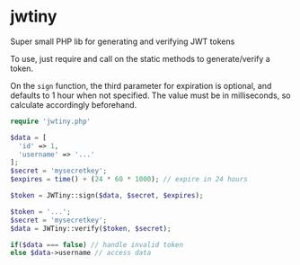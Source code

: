 # jwtiny
Super small PHP lib for generating and verifying JWT tokens

To use, just require and call on the static methods to generate/verify a token.

On the `sign` function, the third parameter for expiration is optional, and defaults to 1 hour when not specified. The value must be in milliseconds, so calculate accordingly beforehand.

```php
require 'jwtiny.php'

$data = [
  'id' => 1,
  'username' => '...'
];
$secret = 'mysecretkey';
$expires = time() + (24 * 60 * 1000); // expire in 24 hours

$token = JWTiny::sign($data, $secret, $expires);
```

```php
$token = '...';
$secret = 'mysecretkey';
$data = JWTiny::verify($token, $secret);

if($data === false) // handle invalid token
else $data->username // access data
```

